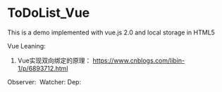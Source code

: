 # ToDoList_Vue

This is a demo implemented with vue.js 2.0 and local storage in HTML5

Vue Leaning:

1. Vue实现双向绑定的原理： https://www.cnblogs.com/libin-1/p/6893712.html

  Observer: 
  Watcher:
  Dep:
  


